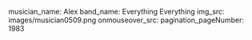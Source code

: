 musician_name: Alex
band_name: Everything Everything
img_src: images/musician0509.png
onmouseover_src: 
pagination_pageNumber: 1983